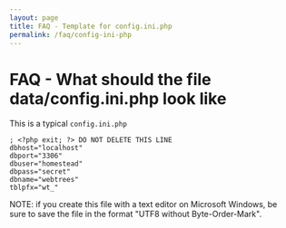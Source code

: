 ```yaml
---
layout: page
title: FAQ - Template for config.ini.php
permalink: /faq/config-ini-php
---
```


# FAQ - What should the file data/config.ini.php look like #

This is a typical `config.ini.php`


```
; <?php exit; ?> DO NOT DELETE THIS LINE
dbhost="localhost"
dbport="3306"
dbuser="homestead"
dbpass="secret"
dbname="webtrees"
tblpfx="wt_"
```

NOTE: if you create this file with a text editor on Microsoft Windows, be sure to save the
file in the format "UTF8 without Byte-Order-Mark".
